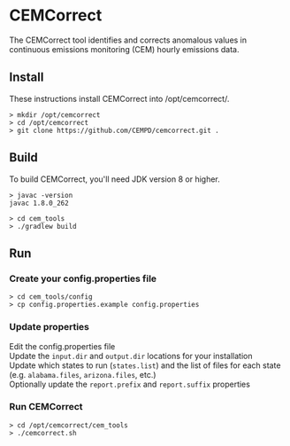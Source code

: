 # CEMCorrect
The CEMCorrect tool identifies and corrects anomalous values in continuous emissions monitoring (CEM) hourly emissions data.

## Install
These instructions install CEMCorrect into /opt/cemcorrect/.

```
> mkdir /opt/cemcorrect  
> cd /opt/cemcorrect  
> git clone https://github.com/CEMPD/cemcorrect.git .
```

## Build
To build CEMCorrect, you'll need JDK version 8 or higher.

```
> javac -version
javac 1.8.0_262
```

```
> cd cem_tools  
> ./gradlew build
```

## Run

### Create your config.properties file
```
> cd cem_tools/config  
> cp config.properties.example config.properties
```

### Update properties
Edit the config.properties file  
Update the `input.dir` and `output.dir` locations for your installation  
Update which states to run (`states.list`) and the list of files for each state (e.g. `alabama.files`, `arizona.files`, etc.)  
Optionally update the `report.prefix` and `report.suffix` properties

### Run CEMCorrect
```
> cd /opt/cemcorrect/cem_tools  
> ./cemcorrect.sh
```
